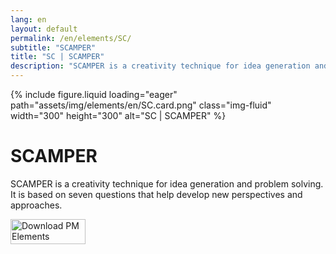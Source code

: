 ```yaml
---
lang: en
layout: default
permalink: /en/elements/SC/
subtitle: "SCAMPER"
title: "SC | SCAMPER"
description: "SCAMPER is a creativity technique for idea generation and problem solving. It is based on seven questions that help develop new perspectives and approaches."
---
```


{% include figure.liquid loading="eager" path="assets/img/elements/en/SC.card.png" class="img-fluid" width="300" height="300" alt="SC | SCAMPER" %}

# SCAMPER

SCAMPER is a creativity technique for idea generation and problem solving. It is based on seven questions that help develop new perspectives and approaches.

<a href="https://apps.apple.com/app/apple-store/id6738084498?pt=127441684&ct=website&mt=8">
  <img src="{{ "assets/img/en/appstore.png" | relative_url }}" width="120" height="40" alt="Download PM Elements">
</a>
